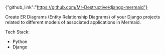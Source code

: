 {"github_link":"https://github.com/Mr-Destructive/django-mermaid"}

<p>Create ER Diagrams (Entity Relationship Diagrams) of your Django projects related to different models of associated applications in Mermaid.</p>
<p>Tech Stack:</p>
<ul>
<li>Python</li>
<li>Django</li>
</ul>
